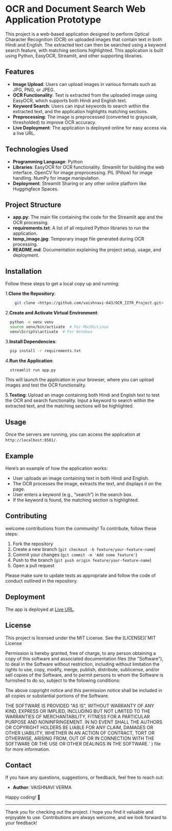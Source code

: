 # OCR and Document Search Web Application Prototype 

This project is a web-based application designed to perform Optical Character Recognition (OCR) on uploaded images that contain text in both Hindi and English. The extracted text can then be searched using a keyword search feature, with matching sections highlighted. This application is built using Python, EasyOCR, Streamlit, and other supporting libraries.

## Features
- **Image Upload**: Users can upload images in various formats such as JPG, PNG, or JPEG.
- **OCR Functionality**: Text is extracted from the uploaded image using EasyOCR, which supports both Hindi and English text.
- **Keyword Search**: Users can input keywords to search within the extracted text, and the application highlights matching sections.
- **Preprocessing**: The image is preprocessed (converted to grayscale, thresholded) to improve OCR accuracy.
- **Live Deployment**: The application is deployed online for easy access via a live URL.

## Technologies Used
- **Programming Language**: Python
- **Libraries**:
   EasyOCR for OCR functionality.
   Streamlit for building the web interface.
   OpenCV for image preprocessing.
   PIL (Pillow) for image handling.
   NumPy for image manipulation.
- **Deployment**: Streamlit Sharing or any other online platform like Huggingface Spaces.

## Project Structure
- **app.py**: The main file containing the code for the Streamlit app and the OCR processing.
- **requirements.txt**: A list of all required Python libraries to run the application.
- **temp_image.jpg**: Temporary image file generated during OCR processing.
- **README.md**: Documentation explaining the project setup, usage, and deployment.

## Installation

Follow these steps to get a local copy up and running:

1.**Clone the Repository**:
   ```sh
       git clone <https://github.com/vaishnavi-643/OCR_IITR_Project.git>
  ```

2.**Create and Activate Virtual Environment**:
   ```sh
     python -m venv venv
     source venv/bin/activate  # For MacOS/Linux
     venv\Scripts\activate  # For Windows
  ```

3.**Install Dependencies**:
   ```sh
     pip install -r requirements.txt
   ```

4.**Run the Application**:
   ```sh
     streamlit run app.py
   ```
This will launch the application in your browser, where you can upload images and test the OCR functionality.

5.**Testing**: Upload an image containing both Hindi and English text to test the OCR and search functionality. Input a keyword to search within the extracted text, and the matching sections will be highlighted.

## Usage

Once the servers are running, you can access the application at `http://localhost:8501/`.

## Example
Here’s an example of how the application works:

- User uploads an image containing text in both Hindi and English.
- The OCR processes the image, extracts the text, and displays it on the page.
- User enters a keyword (e.g., “search”) in the search box.
- If the keyword is found, the matching section is highlighted.

## Contributing

 welcome contributions from the community! To contribute, follow these steps:

1. Fork the repository
2. Create a new branch (`git checkout -b feature/your-feature-name`)
3. Commit your changes (`git commit -m 'Add some feature'`)
4. Push to the branch (`git push origin feature/your-feature-name`)
5. Open a pull request

Please make sure to update tests as appropriate and follow the code of conduct outlined in the repository.

## Deployment
The app is deployed at [Live URL](https://ocriitr-vaishnaviverma.streamlit.app/).

## License

This project is licensed under the MIT License. See the [LICENSE](`MIT License

Permission is hereby granted, free of charge, to any person obtaining a copy
of this software and associated documentation files (the "Software"), to deal
in the Software without restriction, including without limitation the rights
to use, copy, modify, merge, publish, distribute, sublicense, and/or sell
copies of the Software, and to permit persons to whom the Software is
furnished to do so, subject to the following conditions:

The above copyright notice and this permission notice shall be included in all
copies or substantial portions of the Software.

THE SOFTWARE IS PROVIDED "AS IS", WITHOUT WARRANTY OF ANY KIND, EXPRESS OR
IMPLIED, INCLUDING BUT NOT LIMITED TO THE WARRANTIES OF MERCHANTABILITY,
FITNESS FOR A PARTICULAR PURPOSE AND NONINFRINGEMENT. IN NO EVENT SHALL THE
AUTHORS OR COPYRIGHT HOLDERS BE LIABLE FOR ANY CLAIM, DAMAGES OR OTHER
LIABILITY, WHETHER IN AN ACTION OF CONTRACT, TORT OR OTHERWISE, ARISING FROM,
OUT OF OR IN CONNECTION WITH THE SOFTWARE OR THE USE OR OTHER DEALINGS IN THE
SOFTWARE.`
) file for more information.

## Contact

If you have any questions, suggestions, or feedback, feel free to reach out:

- **Author**: VAISHNAVI VERMA

Happy coding! 🎉

---

Thank you for checking out the project. I hope you find it valuable and enjoyable to use. Contributions are always welcome, and we look forward to your feedback!


